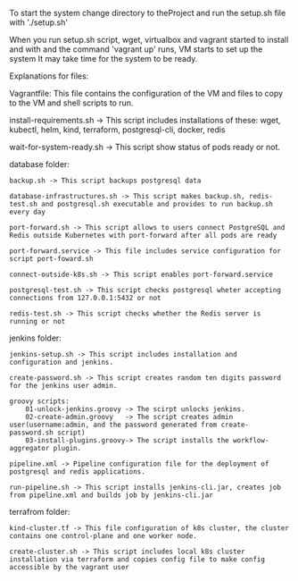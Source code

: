 To start the system change directory to theProject and run the setup.sh file with './setup.sh'

When you run setup.sh script, wget, virtualbox and vagrant started to install and with and the command 'vagrant up' runs, VM starts to set up the system
It may take time for the system to be ready.

Explanations for files:

Vagrantfile: This file contains the configuration of the VM and files to copy to the VM and shell scripts to run.

install-requirements.sh -> This script includes installations of these: 
wget, kubectl, helm, kind, terraform, postgresql-cli, docker, redis

wait-for-system-ready.sh -> This script show status of pods ready or not.

database folder:

    backup.sh -> This script backups postgresql data

    database-infrastructures.sh -> This script makes backup.sh, redis-test.sh and postgresql.sh executable and provides to run backup.sh every day 

    port-forward.sh -> This script allows to users connect PostgreSQL and Redis outside Kubernetes with port-forward after all pods are ready

    port-forward.service -> This file includes service configuration for script port-foward.sh

    connect-outside-k8s.sh -> This script enables port-forward.service

    postgresql-test.sh -> This script checks postgresql wheter accepting connections from 127.0.0.1:5432 or not

    redis-test.sh -> This script checks whether the Redis server is running or not

jenkins folder:

    jenkins-setup.sh -> This script includes installation and configuration and jenkins.

    create-password.sh -> This script creates random ten digits password for the jenkins user admin.

    groovy scripts:
        01-unlock-jenkins.groovy -> The scirpt unlocks jenkins.
        02-create-admin.groovy   -> The script creates admin user(username:admin, and the password generated from create-password.sh script)
        03-install-plugins.groovy-> The script installs the workflow-aggregator plugin.
    
    pipeline.xml -> Pipeline configuration file for the deployment of postgresql and redis applications.

    run-pipeline.sh -> This script installs jenkins-cli.jar, creates job from pipeline.xml and builds job by jenkins-cli.jar

terrafrom folder:

    kind-cluster.tf -> This file configuration of k8s cluster, the cluster contains one control-plane and one worker node.

    create-cluster.sh -> This script includes local k8s cluster installation via terraform and copies config file to make config accessible by the vagrant user
